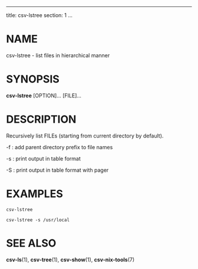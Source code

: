 <!--
SPDX-License-Identifier: BSD-3-Clause
Copyright 2021, Marcin Ślusarz <marcin.slusarz@gmail.com>
-->

---
title: csv-lstree
section: 1
...

# NAME #

csv-lstree - list files in hierarchical manner

# SYNOPSIS #

**csv-lstree** [OPTION]... [FILE]...

# DESCRIPTION #

Recursively list FILEs (starting from current directory by default).

-f
:   add parent directory prefix to file names

-s
:   print output in table format

-S
:   print output in table format with pager

# EXAMPLES #

`csv-lstree`

`csv-lstree -s /usr/local`

# SEE ALSO #

**csv-ls**(1), **csv-tree**(1), **csv-show**(1), **csv-nix-tools**(7)
